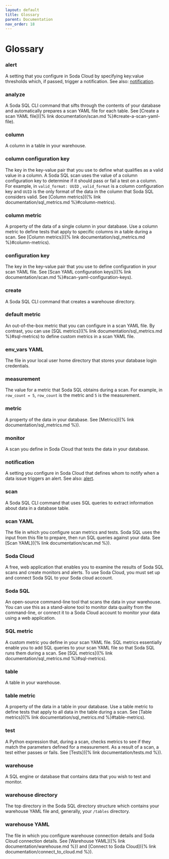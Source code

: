 ```yaml
---
layout: default
title: Glossary
parent: Documentation
nav_order: 18
---
```


# Glossary
<!--This glossary contains Soda-specific terms only. Do not define industry terminology such as "SQL" or "query".-->

### alert 
A setting that you configure in Soda Cloud by specifying key:value thresholds which, if passed, trigger a notification. See also: [notification](#notification).

### analyze
A Soda SQL CLI command that sifts through the contents of your database and automatically prepares a scan YAML file for each table. See [Create a scan YAML file]({% link documentation/scan.md %}#create-a-scan-yaml-file).

### column
A column in a table in your warehouse.

### column configuration key
The key in the key-value pair that you use to define what qualifies as a valid value in a column. A Soda SQL scan uses the value of a column configuration key to determine if it should pass or fail a test on a column. For example, in `valid_format: UUID` , `valid_format` is a column configuration key and `UUID` is the only format of the data in the column that Soda SQL considers valid. See [Column metrics]({% link documentation/sql_metrics.md %}#column-metrics).

### column metric
A property of the data of a single column in your database. Use a column metric to define tests that apply to specific columns in a table during a scan. See [Column metrics]({% link documentation/sql_metrics.md %}#column-metrics).

### configuration key
The key in the key-value pair that you use to define configuration in your scan YAML file. See [Scan YAML configuration keys]({% link documentation/scan.md %}#scan-yaml-configuration-keys).

### create
A Soda SQL CLI command that creates a warehouse directory.

### default metric
An out-of-the-box metric that you can configure in a scan YAML file. By contrast, you can use [SQL metrics]({% link documentation/sql_metrics.md %}#sql-metrics) to define custom metrics in a scan YAML file.

### env_vars YAML
The file in your local user home directory that stores your database login credentials.

### measurement
The value for a metric that Soda SQL obtains during a scan. For example, in `row_count = 5`, `row_count` is the metric and `5` is the measurement.

### metric
A property of the data in your database. See [Metrics]({% link documentation/sql_metrics.md %}). 

### monitor
A scan you define in Soda Cloud that tests the data in your database.

### notification 
A setting you configure in Soda Cloud that defines whom to notify when a data issue triggers an alert. See also: [alert](#alert).

### scan
A Soda SQL CLI command that uses SQL queries to extract information about data in a database table.

### scan YAML
The file in which you configure scan metrics and tests. Soda SQL uses the input from this file to prepare, then run SQL queries against your data. See [Scan YAML]({% link documentation/scan.md %}).

### Soda Cloud
A free, web application that enables you to examine the results of Soda SQL scans and create monitors and alerts. To use Soda Cloud, you must set up and connect Soda SQL to your Soda cloud account.

### Soda SQL
An open-source command-line tool that scans the data in your warehouse. You can use this as a stand-alone tool to monitor data quality from the command-line, or connect it to a Soda Cloud account to monitor your data using a web application.

### SQL metric
A custom metric you define in your scan YAML file. SQL metrics essentially enable you to add SQL queries to your scan YAML file so that Soda SQL runs them during a scan. See [SQL metrics]({% link documentation/sql_metrics.md %}#sql-metrics).

### table
A table in your warehouse.

### table metric
A property of the data in a table in your database. Use a table metric to define tests that apply to all data in the table during a scan. See [Table metrics]({% link documentation/sql_metrics.md %}#table-metrics).

### test
A Python expression that, during a scan, checks metrics to see if they match the parameters defined for a measurement. As a result of a scan, a test either passes or fails. See [Tests]({% link documentation/tests.md %}).

### warehouse
A SQL engine or database that contains data that you wish to test and monitor.

### warehouse directory
The top directory in the Soda SQL directory structure which contains your warehouse YAML file and, generally, your `/tables` directory.

### warehouse YAML
The file in which you configure warehouse connection details and Soda Cloud connection details. See [Warehouse YAML]({% link documentation/warehouse.md %}) and [Connect to Soda Cloud]({% link documentation/connect_to_cloud.md %}).